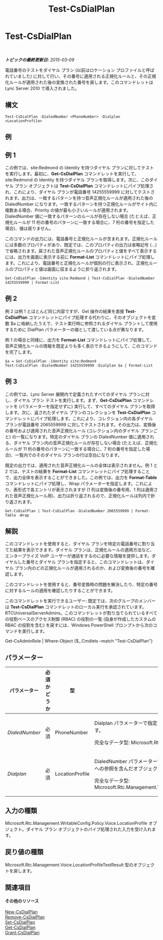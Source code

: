 ﻿---
title: Test-CsDialPlan
TOCTitle: Test-CsDialPlan
ms:assetid: e6618394-82c5-4bc2-85cc-97ac4686a1aa
ms:mtpsurl: https://technet.microsoft.com/ja-jp/library/Gg399024(v=OCS.15)
ms:contentKeyID: 48274000
ms.date: 05/19/2016
mtps_version: v=OCS.15
ms.translationtype: HT
---

# Test-CsDialPlan

 

_**トピックの最終更新日:** 2015-03-09_

電話番号のテストをダイヤル プラン (以前はロケーション プロファイルと呼ばれていました) に対して行い、その番号に適用される正規化ルールと、その正規化ルールが適用された後の変換された番号を戻します。このコマンドレットは Lync Server 2010 で導入されました。

## 構文

    Test-CsDialPlan -DialedNumber <PhoneNumber> -Dialplan <LocationProfile>

## 例

## 例 1

この例では、site:Redmond の Identity を持つダイヤル プランに対してテストを実行します。最初に、**Get-CsDialPlan** コマンドレットを実行して、site:Redmond の Identity を持つダイヤル プランを取得します。次に、このダイヤル プラン オブジェクトは **Test-CsDialPlan** コマンドレットにパイプ処理され、これにより、ダイヤル プランが電話番号 14255559999 に対してテストされます。出力は、一致するパターンを持つ音声正規化ルールが適用された後の DialedNumber になります。一致するパターンを持つ正規化ルールがサイト内に複数ある場合、Priority の値が最も小さいルールが適用されます。DialedNumber 値に一致するパターンのルールが存在しない場合 (たとえば、正規化ルールが 11 桁の番号のパターンに一致する場合に、7 桁の番号を指定した場合)、値は戻りません。

このコマンドの出力には、電話番号と正規化ルールが含まれます。正規化ルールには多数のプロパティがあり、既定では、このプロパティの出力は省略記号 (...) で省略されます。戻された音声正規化ルールのプロパティと値をすべて表示するには、出力を画面に表示する前に **Format-List** コマンドレットにパイプ処理します。これにより、電話番号と正規化ルールが個別の行に表示され、正規化ルールのプロパティと値は画面に収まるように折り返されます。

    Get-CsDialPlan -Identity site:Redmond | Test-CsDialPlan -DialedNumber 14255559999 | Format-List

## 例 2

例 2 は例 1 とほとんど同じ内容ですが、Get 操作の結果を直接 **Test-CsDialPlan** コマンドレットにパイプ処理する代わりに、そのオブジェクトを変数 $a に格納したうえで、テスト実行時に参照されるダイヤル プラントして使用するために DialPlan パラメーターの値として渡している点が異なります。

例 1 の場合と同様に、出力を **Format-List** コマンドレットにパイプ処理して、音声正規化ルールの情報を既定よりも多く表示できるようにして、このコマンドを完了します。

    $a = Get-CsDialPlan -Identity site:Redmond
    Test-CsDialPlan -DialedNumber 14255559999 -Dialplan $a | Format-List

## 例 3

この例では、Lync Server 展開内で定義されたすべてのダイヤル プランに対し、ダイヤル プラン テストを実行します。まず、**Get-CsDialPlan** コマンドレットを (パラメーターを指定せずに) 実行して、すべてのダイヤル プランを取得します。次に、返されたダイヤル プランのコレクションを **Test-CsDialPlan** コマンドレットにパイプ処理します。これにより、コレクション内の各ダイヤル プランが電話番号 2065559999 に対してテストされます。その出力は、変換後の番号および適用された音声正規化ルール (コレクション内のダイヤル プランごと) の一覧になります。特定のダイヤル プランの DialedNumber 値に適用される、ダイヤル プラン内の音声正規化ルールが存在しない場合 (たとえば、正規化ルールが 11 桁の番号のパターンに一致する場合に、7 桁の番号を指定した場合)、一覧内でのそのダイヤル プランの行は空白になります。

既定の出力では、適用された音声正規化ルールの全体は表示されません。例 1 と 2 では、テストの結果を **Format-List** コマンドレットにパイプ処理することで、出力全体を表示することができました。この例では、出力を **Format-Table** コマンドレットにパイプ処理し、Wrap パラメーターを指定します。これにより、表形式で各エントリが表示されますが (1 列は変換後の番号用、1 列は適用された音声正規化ルール用)、出力は折り返されるので、正規化ルールは列内で折り返されます。

    Get-CsDialPlan | Test-CsDialPlan -DialedNumber 2065559999 | Format-Table -Wrap

## 解説

このコマンドレットを使用すると、ダイヤル プランを特定の電話番号に割り当てた結果を表示できます。ダイヤル プランは、正規化ルールの適用方法など、エンタープライズ VoIP ユーザーが通話をするのに必要な情報を提供します。ダイヤルした番号とダイヤル プランを指定すると、このコマンドレットは、ダイヤル プラン内のどの正規化ルールが適用されるのか、および変換後の番号を確認します。

このコマンドレットを使用すると、番号変換時の問題を解決したり、特定の番号に対するルールの適用を確認したりすることができます。

このコマンドレットを実行できるユーザー: 既定では、次のグループのメンバーは **Test-CsDialPlan** コマンドレットのローカル実行を承認されています。RTCUniversalServerAdmins。このコマンドレットが割り当てられているすべての役割ベースのアクセス制御 (RBAC) の役割の一覧 (自身が作成したカスタムの RBAC の役割を含む) を戻すには、Windows PowerShell プロンプトから次のコマンドを実行します。

Get-CsAdminRole | Where-Object {$\_.Cmdlets –match "Test-CsDialPlan"}

## パラメーター


<table>
<colgroup>
<col style="width: 25%" />
<col style="width: 25%" />
<col style="width: 25%" />
<col style="width: 25%" />
</colgroup>
<thead>
<tr class="header">
<th>パラメーター</th>
<th>必須かどうか</th>
<th>型</th>
<th>説明</th>
</tr>
</thead>
<tbody>
<tr class="odd">
<td><p><em>DialedNumber</em></p></td>
<td><p>必須</p></td>
<td><p>PhoneNumber</p></td>
<td><p>Dialplan パラメーターで指定したダイヤル プランをテストする電話番号です。</p>
<p>完全なデータ型: Microsoft.Rtc.Management.Voice.PhoneNumber</p></td>
</tr>
<tr class="even">
<td><p><em>Dialplan</em></p></td>
<td><p>必須</p></td>
<td><p>LocationProfile</p></td>
<td><p>DialedNumber パラメーターで指定した番号をテストするダイヤル プランへの参照を含んだオブジェクトです。</p>
<p>完全なデータ型: Microsoft.Rtc.Management.WritableConfig.Policy.Voice.LocationProfile</p></td>
</tr>
</tbody>
</table>


## 入力の種類

Microsoft.Rtc.Management.WritableConfig.Policy.Voice.LocationProfile オブジェクト。ダイヤル プラン オブジェクトのパイプ処理された入力を受け入れます。

## 戻り値の種類

Microsoft.Rtc.Management.Voice.LocationProfileTestResult 型のオブジェクトを戻します。

## 関連項目

#### その他のリソース

[New-CsDialPlan](new-csdialplan.md)  
[Remove-CsDialPlan](remove-csdialplan.md)  
[Set-CsDialPlan](set-csdialplan.md)  
[Get-CsDialPlan](get-csdialplan.md)  
[Grant-CsDialPlan](grant-csdialplan.md)

